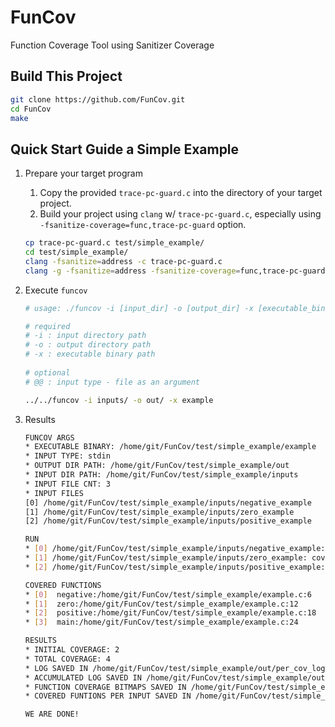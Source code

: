 # FunCov
Function Coverage Tool using Sanitizer Coverage


## Build This Project
```bash
git clone https://github.com/FunCov.git
cd FunCov
make
```

## Quick Start Guide a Simple Example

1. Prepare your target program

    1. Copy the provided `trace-pc-guard.c` into the directory of your target project.
    2. Build your project using `clang` w/ `trace-pc-guard.c`, especially using `-fsanitize-coverage=func,trace-pc-guard` option.
    ```bash
    cp trace-pc-guard.c test/simple_example/
    cd test/simple_example/
    clang -fsanitize=address -c trace-pc-guard.c
	clang -g -fsanitize=address -fsanitize-coverage=func,trace-pc-guard -o example example.c trace-pc-guard.o
    ```

2. Execute `funcov`
    ```bash
    # usage: ./funcov -i [input_dir] -o [output_dir] -x [executable_binary] ... 
    
    # required
    # -i : input directory path
    # -o : output directory path
    # -x : executable binary path
     
    # optional
    # @@ : input type - file as an argument

    ../../funcov -i inputs/ -o out/ -x example

    ```

3. Results
    ```bash
    FUNCOV ARGS
    * EXECUTABLE BINARY: /home/git/FunCov/test/simple_example/example
    * INPUT TYPE: stdin
    * OUTPUT DIR PATH: /home/git/FunCov/test/simple_example/out
    * INPUT DIR PATH: /home/git/FunCov/test/simple_example/inputs
    * INPUT FILE CNT: 3
    * INPUT FILES
    [0] /home/git/FunCov/test/simple_example/inputs/negative_example
    [1] /home/git/FunCov/test/simple_example/inputs/zero_example
    [2] /home/git/FunCov/test/simple_example/inputs/positive_example

    RUN
    * [0] /home/git/FunCov/test/simple_example/inputs/negative_example: cov=2, acc_cov=2
    * [1] /home/git/FunCov/test/simple_example/inputs/zero_example: cov=2, acc_cov=3
    * [2] /home/git/FunCov/test/simple_example/inputs/positive_example: cov=2, acc_cov=4

    COVERED FUNCTIONS
    * [0]  negative:/home/git/FunCov/test/simple_example/example.c:6
    * [1]  zero:/home/git/FunCov/test/simple_example/example.c:12
    * [2]  positive:/home/git/FunCov/test/simple_example/example.c:18
    * [3]  main:/home/git/FunCov/test/simple_example/example.c:24

    RESULTS
    * INITIAL COVERAGE: 2
    * TOTAL COVERAGE: 4
    * LOG SAVED IN /home/git/FunCov/test/simple_example/out/per_cov_log.csv
    * ACCUMULATED LOG SAVED IN /home/git/FunCov/test/simple_example/out/trace_cov_log.csv
    * FUNCTION COVERAGE BITMAPS SAVED IN /home/git/FunCov/test/simple_example/out/bitmaps
    * COVERED FUNTIONS PER INPUT SAVED IN /home/git/FunCov/test/simple_example/out/covered_funs

    WE ARE DONE!
    ```